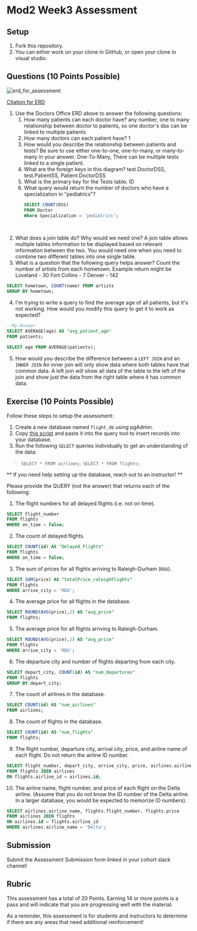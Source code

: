 # Mod2 Week3 Assessment

## Setup
1. Fork this repository.
1. You can either work on your clone in GitHub, or open your clone in visual studio.

## Questions (10 Points Possible)

<img alt="erd_for_assessment" src="https://github.com/modelmapper/modelmapper/assets/11747682/60bebb3c-9faa-4f3e-ae0a-7df7dde06784">

[Citation for ERD](https://circle.visual-paradigm.com/hospital/)
1. Use the Doctors Office ERD above to answer the following questions:
    1. How many patients can each doctor have? 
          any number, one to many relationship between doctor to patients, so one doctor's dss can be linked to multiple patients
    3. How many doctors can each patient have? 1
    4. How would you describe the relationship between patients and tests? Be sure to use either one-to-one, one-to-many, or many-to-many in your answer. One-To-Many, There can be multiple tests linked to a single patient.
    5. What are the foreign keys in this diagram? test.DoctorDSS, test.PatientSS, Patient.DoctorDSS
    6. What is the primary key for the Tests table. ID
    7. What query would return the number of doctors who have a specialization in "pediatrics"? 
        ```SQL
        SELECT COUNT(DSS) 
        FROM Doctor 
        Where Specialization = 'pediatrics';
        ```
<br>

2. What does a join table do? Why would we need one? A join table allows multiple tables information to be displayed based on relevant information between the two. You would need one when you need to combine two different tables into one single table.
3. What is a question that the following query helps answer?
Count the number of artists from each hometown.
Example return might be 
Loveland - 30
Fort Collins - 7
Denver - 142
```SQL
SELECT hometown, COUNT(name) FROM artists
GROUP BY hometown;
```

4. I'm trying to write a query to find the average age of all patients, but it's not working. How would you modify this query to get it to work as expected?
```SQL
--My Answer
SELECT AVERAGE(age) AS "avg_patient_age"
FROM patients;
```
```SQL
SELECT age FROM AVERAGE(patients);
```
5. How would you describe the difference between a `LEFT JOIN` and an `INNER JOIN`
 An inner join will only show data where both tables have that common data. A left join will show all data of the table to the left of the join and show just the data from the right table where it has common data.
## Exercise (10 Points Possible)

Follow these steps to setup the assessment:
1. Create a new database named `flight_db` using pgAdmin.
2. Copy [this script](https://launch.turing.edu/module2/assessments/flight_db.txt) and paste it into the query tool to insert records into your database.
3. Run the following `SELECT` queries individually to get an understanding of the data:
> `SELECT * FROM airlines;`
> `SELECT * FROM flights;`

** If you need help setting up the database, reach out to an instructor! **

Please provide the QUERY (not the answer) that returns each of the following:
1. The flight numbers for all delayed flights (i.e. not on time).
```SQL
SELECT flight_number
FROM flights
WHERE on_time = false;
```
2. The count of delayed flights.
```SQL
SELECT COUNT(id) AS "Delayed_Flights"
FROM flights
WHERE on_time = false;
```
3. The sum of prices for all flights arriving to Raleigh-Durham (`RDU`).
```SQL
SELECT SUM(price) AS "totalPrice_raleighFlights"
FROM flights
WHERE arrive_city = 'RDU';
```
4. The average price for all flights in the database.
```SQL
SELECT ROUND(AVG(price),2) AS "avg_price"
FROM flights;
```
5. The average price for all flights arriving to Raleigh-Durham.
```SQL
SELECT ROUND(AVG(price),2) AS "avg_price"
FROM flights
WHERE arrive_city = 'RDU';
```
6. The departure city and number of flights departing from each city.
```SQL
SELECT depart_city, COUNT(id) AS "num_departures"
FROM flights
GROUP BY depart_city;
```
7. The count of airlines in the database.
```SQL
SELECT COUNT(id) AS "num_airlines"
FROM airlines;
```
8. The count of flights in the database.
```SQL
SELECT COUNT(id) AS "num_flights"
FROM flights;
```
9. The flight number, departure city, arrival city, price, and airline name of each flight. Do not return the airline ID number.
```SQL
SELECT flight_number, depart_city, arrive_city, price, airlines.airline_name
FROM flights JOIN airlines
ON flights.airline_id = airlines.id;
```
10. The airline name, flight number, and price of each flight on the Delta airline. (Assume that you do not know the ID number of the Delta airline. In a larger database, you would be expected to memorize ID numbers).
```SQL
SELECT airlines.airline_name, flights.flight_number, flights.price
FROM airlines JOIN flights
ON airlines.id = flights.airline_id
WHERE airlines.airline_name = 'Delta';
```
## Submission

Submit the Assessment Submission form linked in your cohort slack channel!

## Rubric

This assessment has a total of 20 Points. Earning 14 or more points is a pass and will indicate that you are progressing well with the material.

As a reminder, this assessment is for students and instructors to determine if there are any areas that need additional reinforcement!
